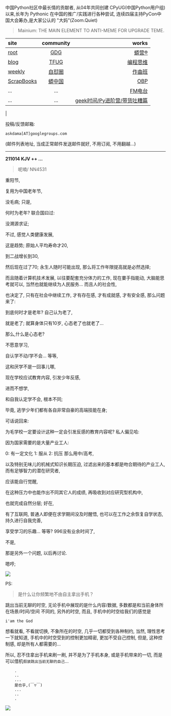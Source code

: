 中国Python社区中最长情的贡献者, 从04年共同创建 CPyUG(中国Python用户组)以来,长年为 Pythonic 在中国的推广/实践进行各种尝试, 连续四届主持PyCon中国大会筹办,是大家公认的 "大妈"(Zoom.Quiet)

> Mainium: THE MAIN ELEMENT TO ANTI-MEME FOR UPGRADE TEME.

| site | community | works |
| :-----| :----: | ----: |
| [root](http://zoomquiet.io/) | [GDG](https://blog.zhgdg.org/) | [蟒营®](https://doc.101.camp/) |
| [blog](https://blog.zoomquiet.io/pages/zoomquiet.html) | [TFUG](http://zh.tfug.world/) | [编程思维](https://py.101.camp/) |
| [weekly](http://weekly.pychina.org/) | [自怼圈](https://du.101.camp/) | [作曲班](https://mu.101.camp/) |
| [ScrapBooks](https://zoomquiet.io/collection.html) | [蟒中国](https://pychina.org/) | [OBP](https://zoomquiet.io/obp/index.html) |
| ... | ... | [FM电台](https://fm.101.camp/) |
| ... | ... | [geek时间/Py进阶营/带货吐糟篇](https://fm.101.camp/2020/geek2py-dama.html) 
 |


投稿/反馈邮箱:

    askdama[AT]googlegroups.com

(邮件列表地址, 
当成正常邮件发送邮件就好, 不用订阅, 不用翻越...)


---------------------------------------------------
**211014 KJV ++ ...**

> 呢喃/ NN4531





重阳节,

复用为中国老年节,

没毛病;
只是,

何时为老年?
联合国曰过:



没溯源求证;

不过,
感觉人类健康发展,

这是趋势;
原始人平均寿命才20,

到二战增长到30,

然后现在过了70;
永生人随时可能出现,
那么将工作年限提高就是必然选择;

而且随着计算机技术发展,
以往要配套充分体力的工作,
现在嘦手指能动,
大脑能思考就可以,
当然也就能继续为人民服务...
而且人的社会性,

也决定了,
只有在社会中继续工作,
才有存在感,
才有成就感,
才有安全感,
那么问题来了:

到底何时才是老年?
自己认为老了,

就是老了;
就算身体只有10岁,
心态老了也就老了...

那么,什么是心态老?

不愿意学习,

自认学不动/学不会...
等等,

这和厌学不是一回事儿哪,

现在学校应试教育内容,
引发少年反感,

进而不想学,

和自我认定学不会,
根本不同;

毕竟,
逃学少年们都有各自非常自豪的高端技能在身;

可话说回来:

为毛学校一定要设计这种一定会引发反感的教育内容呢?
私人偏见哈:

因为国家需要的是大量产业工人:

0: 有一定文化
1: 服从
2: 抗压
那么用中/高考,

以及特别无味儿的机械式知识长期压迫,
过滤出来的基本都是吻合期待的产业工人,
而有足够智力的潜在研究者,

应该能自行觉醒,

在这种压力中也能作出不同其它人的成绩,
再吸收到对应研究型机构中,

也就完成自然分层;
好在,

有了互联网,
普通人即便在求学期间没及时醒悟,
也可以在工作之余恢复自学状态,
持久进行自我完善,

享受学习的乐趣...
等等?
996没有业余时间了,

不是,

那是另外一个问题,
以后再讨论​.

嗯哼;



![](https://ipic.zoomquiet.top/2021-10-13-zq42-today-card-2110.014.jpeg)






PS:
> 是什么让你频繁地不由自主拿出手机？

跳出当前无聊的时空,
无论手机中展现的是什么内容/数据,
多数都是和当前身体所在场景/时间/空间 不同的,
另外的时空,
而且, 手机中的时空给我们的感觉是

    i'am the God

想看就看, 不看就切换,
不象所在的时空, 几乎一切都受到各种制约,
当然,
理性思考一下就知道,
手机中的时空受到的控制更加精密, 更加不受自己控制,
但是, 这种控制感,
却是所有人都需要的...

所以, 
忍不住拿出手机来刷一刷,
并不是为了手机本身, 或是手机带来的一切,
而是可以借机`假装跳出当前无聊的自己`...



```
    .
    ..
    ...
    是也乎,(￣▽￣)
    ...
    ..
    .
```


![](http://ydlj.zoomquiet.top/ipic/2021-07-10-210701DU21-zip.jpg)

